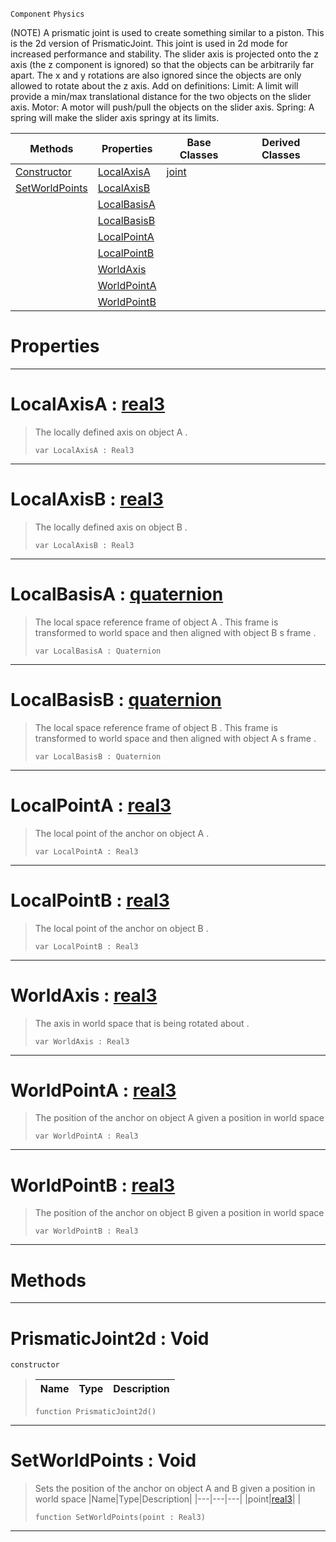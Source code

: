  `Component` `Physics`



(NOTE) A prismatic joint is used to create something similar to a piston. This is the 2d version of PrismaticJoint. This joint is used in 2d mode for increased performance and stability. The slider axis is projected onto the z axis (the z component is ignored) so that the objects can be arbitrarily far apart. The x and y rotations are also ignored since the objects are only allowed to rotate about the z axis. Add on definitions: Limit: A limit will provide a min/max translational distance for the two objects on the slider axis. Motor: A motor will push/pull the objects on the slider axis. Spring: A spring will make the slider axis springy at its limits.

|Methods|Properties|Base Classes|Derived Classes|
|---|---|---|---|
|[ Constructor](prismaticjoint2d.md#prismaticjoint2d-void)|[ LocalAxisA](prismaticjoint2d.md#localaxisa-zilch-engine-d)|[joint](joint.md)| |
|[ SetWorldPoints](prismaticjoint2d.md#setworldpoints-void)|[ LocalAxisB](prismaticjoint2d.md#localaxisb-zilch-engine-d)| | |
| |[ LocalBasisA](prismaticjoint2d.md#localbasisa-zilch-engine)| | |
| |[ LocalBasisB](prismaticjoint2d.md#localbasisb-zilch-engine)| | |
| |[ LocalPointA](prismaticjoint2d.md#localpointa-zilch-engine)| | |
| |[ LocalPointB](prismaticjoint2d.md#localpointb-zilch-engine)| | |
| |[ WorldAxis](prismaticjoint2d.md#worldaxis-zilch-engine-do)| | |
| |[ WorldPointA](prismaticjoint2d.md#worldpointa-zilch-engine)| | |
| |[ WorldPointB](prismaticjoint2d.md#worldpointb-zilch-engine)| | |


 #  Properties


---  
 #  LocalAxisA : [real3](../nada_base_types/real3.md)

> The locally defined axis on object A . 
> ```TS:Nada
> var LocalAxisA : Real3


---  
 #  LocalAxisB : [real3](../nada_base_types/real3.md)

> The locally defined axis on object B . 
> ```TS:Nada
> var LocalAxisB : Real3


---  
 #  LocalBasisA : [quaternion](../nada_base_types/quaternion.md)

> The local space reference frame of object A . This frame is transformed to world space and then aligned with object B s frame . 
> ```TS:Nada
> var LocalBasisA : Quaternion


---  
 #  LocalBasisB : [quaternion](../nada_base_types/quaternion.md)

> The local space reference frame of object B . This frame is transformed to world space and then aligned with object A s frame . 
> ```TS:Nada
> var LocalBasisB : Quaternion


---  
 #  LocalPointA : [real3](../nada_base_types/real3.md)

> The local point of the anchor on object A . 
> ```TS:Nada
> var LocalPointA : Real3


---  
 #  LocalPointB : [real3](../nada_base_types/real3.md)

> The local point of the anchor on object B . 
> ```TS:Nada
> var LocalPointB : Real3


---  
 #  WorldAxis : [real3](../nada_base_types/real3.md)

> The axis in world space that is being rotated about . 
> ```TS:Nada
> var WorldAxis : Real3


---  
 #  WorldPointA : [real3](../nada_base_types/real3.md)

> The position of the anchor on object A given a position in world space 
> ```TS:Nada
> var WorldPointA : Real3


---  
 #  WorldPointB : [real3](../nada_base_types/real3.md)

> The position of the anchor on object B given a position in world space 
> ```TS:Nada
> var WorldPointB : Real3


---  
 #  Methods


---  
 #  PrismaticJoint2d : Void

 `constructor`

> 
> |Name|Type|Description|
> |---|---|---|
> ```TS:Nada
> function PrismaticJoint2d()
> ``` 


---  
 #  SetWorldPoints : Void

> Sets the position of the anchor on object A and B given a position in world space 
> |Name|Type|Description|
> |---|---|---|
> |point|[real3](../nada_base_types/real3.md)| |
> ```TS:Nada
> function SetWorldPoints(point : Real3)
> ``` 


---  
 

 